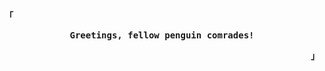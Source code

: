 <div align="justify">

<!-- Profile -->
<p align="left"><strong><samp>「</samp></strong></p>
  <p align="center">
    <samp>
      <b>
      Greetings, fellow penguin comrades!
      </b>  
    </p>
    </samp>
    
<p align="right"><strong><samp>」</samp></strong></p>

